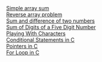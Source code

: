 <a href="https://www.hackerrank.com/challenges/simple-array-sum/problem">
Simple array sum </a>
<br>
<a href="https://www.hackerrank.com/challenges/arrays-ds/problem">
Reverse array problem</a>
<br>
<a href="https://www.hackerrank.com/challenges/sum-numbers-c/problem">
Sum and difference of two numbers</a>
<br>
<a href="https://www.hackerrank.com/challenges/sum-of-digits-of-a-five-digit-number/problem">Sum of Digits of a Five Digit Number</a>
<br>
<a href="https://www.hackerrank.com/challenges/playing-with-characters/problem">Playing With Characters</a>
<br>
<a href="https://www.hackerrank.com/challenges/conditional-statements-in-c/problem">Conditional Statements in C</a>
<br>
<a href="https://www.hackerrank.com/challenges/pointer-in-c/problem ">
Pointers in C</a>
<br>
<a href="https://www.hackerrank.com/challenges/for-loop-in-c/problem">
For Loop in C</a>

